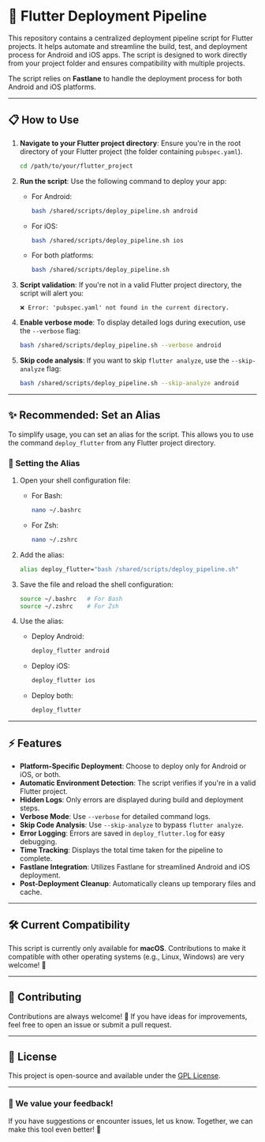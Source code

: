 # 🚀 Flutter Deployment Pipeline

This repository contains a centralized deployment pipeline script for Flutter projects. It helps automate and streamline the build, test, and deployment process for Android and iOS apps. The script is designed to work directly from your project folder and ensures compatibility with multiple projects.

The script relies on **Fastlane** to handle the deployment process for both Android and iOS platforms.

---

## 📋 How to Use

1. **Navigate to your Flutter project directory**:
   Ensure you're in the root directory of your Flutter project (the folder containing `pubspec.yaml`).

   ```bash
   cd /path/to/your/flutter_project
   ```

2. **Run the script**:
   Use the following command to deploy your app:

   - For Android:
     ```bash
     bash /shared/scripts/deploy_pipeline.sh android
     ```

   - For iOS:
     ```bash
     bash /shared/scripts/deploy_pipeline.sh ios
     ```

   - For both platforms:
     ```bash
     bash /shared/scripts/deploy_pipeline.sh
     ```

3. **Script validation**:
   If you're not in a valid Flutter project directory, the script will alert you:
   ```
   ❌ Error: 'pubspec.yaml' not found in the current directory.
   ```

4. **Enable verbose mode**:
   To display detailed logs during execution, use the `--verbose` flag:
   ```bash
   bash /shared/scripts/deploy_pipeline.sh --verbose android
   ```

5. **Skip code analysis**:
   If you want to skip `flutter analyze`, use the `--skip-analyze` flag:
   ```bash
   bash /shared/scripts/deploy_pipeline.sh --skip-analyze android
   ```

---

## ✨ Recommended: Set an Alias

To simplify usage, you can set an alias for the script. This allows you to use the command `deploy_flutter` from any Flutter project directory.

### 🔧 Setting the Alias

1. Open your shell configuration file:
   - For Bash:
     ```bash
     nano ~/.bashrc
     ```
   - For Zsh:
     ```bash
     nano ~/.zshrc
     ```

2. Add the alias:
   ```bash
   alias deploy_flutter="bash /shared/scripts/deploy_pipeline.sh"
   ```

3. Save the file and reload the shell configuration:
   ```bash
   source ~/.bashrc   # For Bash
   source ~/.zshrc    # For Zsh
   ```

4. Use the alias:
   - Deploy Android:
     ```bash
     deploy_flutter android
     ```
   - Deploy iOS:
     ```bash
     deploy_flutter ios
     ```
   - Deploy both:
     ```bash
     deploy_flutter
     ```

---

## ⚡ Features

- **Platform-Specific Deployment**: Choose to deploy only for Android or iOS, or both.
- **Automatic Environment Detection**: The script verifies if you're in a valid Flutter project.
- **Hidden Logs**: Only errors are displayed during build and deployment steps.
- **Verbose Mode**: Use `--verbose` for detailed command logs.
- **Skip Code Analysis**: Use `--skip-analyze` to bypass `flutter analyze`.
- **Error Logging**: Errors are saved in `deploy_flutter.log` for easy debugging.
- **Time Tracking**: Displays the total time taken for the pipeline to complete.
- **Fastlane Integration**: Utilizes Fastlane for streamlined Android and iOS deployment.
- **Post-Deployment Cleanup**: Automatically cleans up temporary files and cache.

---

## 🛠️ Current Compatibility

This script is currently only available for **macOS**. Contributions to make it compatible with other operating systems (e.g., Linux, Windows) are very welcome! 🙌

---

## 🤝 Contributing

Contributions are always welcome! 🎉 If you have ideas for improvements, feel free to open an issue or submit a pull request.

---

## 📜 License

This project is open-source and available under the [GPL License](LICENSE).

---

### 🌟 We value your feedback!
If you have suggestions or encounter issues, let us know. Together, we can make this tool even better! 🚀

